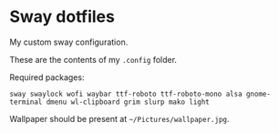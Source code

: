 # Sway dotfiles
My custom sway configuration.

These are the contents of my `.config` folder.

Required packages:
```
sway swaylock wofi waybar ttf-roboto ttf-roboto-mono alsa gnome-terminal dmenu wl-clipboard grim slurp mako light
```

Wallpaper should be present at `~/Pictures/wallpaper.jpg`.


